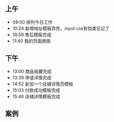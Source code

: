 ## 上午
* 09:00 排列今日工作
* 10:24 新增地址模板弄完，input css有伪类忘记了
* 10:59 售后模板完成
* 11:40 我的页面换图
## 下午
* 13:00 商品收藏完成
* 13:39 申请详情完成
* 14:52 新加一个店铺详情页模板
* 15:03 付款成功模板完成
* 15:46 店铺详情模板完成
## 案例

